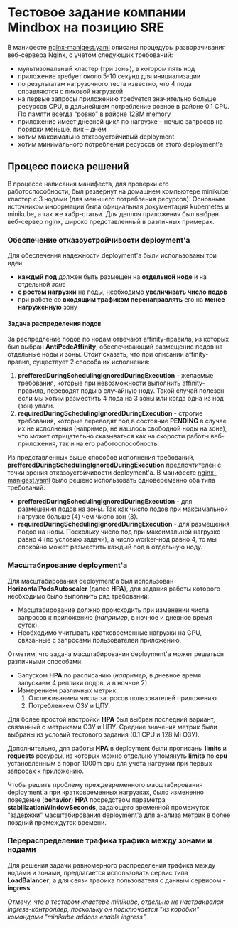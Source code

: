 # Тестовое задание компании Mindbox на позицию SRE
В манифесте [nginx-manigest.yaml](https://github.com/Alisano/k8s-projects/blob/main/test_task/nginx-manifest.yaml) описаны процедуры разворачивания веб-сервера Nginx, с учетом следующих требований:
 - мультизональный кластер (три зоны), в котором пять нод
 - приложение требует около 5-10 секунд для инициализации
 - по результатам нагрузочного теста известно, что 4 пода справляются с пиковой нагрузкой
 - на первые запросы приложению требуется значительно больше ресурсов CPU, в дальнейшем потребление ровное в районе 0.1 CPU. По памяти всегда “ровно” в районе 128M memory
 - приложение имеет дневной цикл по нагрузке – ночью запросов на порядки меньше, пик – днём
 - хотим максимально отказоустойчивый deployment
 - хотим минимального потребления ресурсов от этого deployment’а
 
## Процесс поиска решений
В процессе написания манифеста, для проверки его работоспособности, был развернут на домашнем компьютере minikube кластер с 3 нодами (для меньшего потребления ресурсов). Основным источником информации была официальная документация kubernetes и minikube, а так же хабр-статьи. Для деплоя приложения был выбран веб-сервер nginx, широко представленный в различных примерах.

### Обеспечение отказоустройчивости deployment'a
Для обеспечения надежности deployment'а были использованы три идеи: 
- **каждый под** должен быть размещен на **отдельной ноде** и на отдельной *зоне*
- **с ростом нагрузки** на поды, необходимо **увеличивать число подов**
- при работе со **входящим трафиком перенаправлять** его на **менее нагруженную** зону

#### Задача распределения подов
За распредление подов по нодам отвечают affinity-правила, из которых был выбран **AntiPodeAffinity**, обеспечивающий размещение подов на отдельные ноды и зоны. Стоит сказать, что при описании affinity-правил, существует 2 способа их исполнения: 
1. **prefferedDuringSchedulingIgnoredDuringExecution** - желаемые требования, которые при невозможности выполнить affinity-правила, переводят поды в случайную ноду. Такой случай полезен если мы хотим разместить 4 пода на 3 зоны или когда одна из нод (зон) упали.
2. **requiredDuringSchedulingIgnoredDuringExecution** - строгие требования, которые переводят под в состояние **PENDING** в случае их не исполнения (например, не нашлось свободной ноды на зоне), что может отрицательно сказываться как на скорости работы веб-приложения, так и на его работоспособность.

Из представленных выше способов исполнения требований, **prefferedDuringSchedulingIgnoredDuringExecution** предпочтителен с точки зрения отказоустойчивости deployment'a.
В манифесте [nginx-manigest.yaml](https://github.com/Alisano/k8s-projects/blob/main/test_task/nginx-manifest.yaml) было решено использовать одновеременно оба типа требований: 
- **prefferedDuringSchedulingIgnoredDuringExecution** - для размешения подов на зоны. Так как число подов при максимальной нагрузке больше (4) чем число зон (3).
- **requiredDuringSchedulingIgnoredDuringExecution** - для размещения подов на ноды. Поскольку число под при максимальной нагрузке равно 4 (по условию задачи), а число worker-нод равно 4, то мы спокойно может разместить каждый под в отдельную ноду.
### Масштабирование deployment'a
Для масштабирования deployment'a был использован **HorizontalPodsAutoscaler** (далее **HPA**), для задания работы которого необходимо было выполнить ряд требований:
- Масштабирование должно происходить при изменении числа запросов к приложению (*например*, в ночное и дневное время суток).
- Необходимо учитывать кратковременные нагрузки на CPU, связанные с запросами пользователей приложению.

Отметим, что задача масштабирования deployment'а может решаться различными способами:
- Запуском **HPA** по расписанию (*например*, в дневное время запускаем 4 реплики подов, а в ночное 2).
- Измерением различных метрик:
    1. Отслеживанием числа запросов пользователей приложению.
    2. Потреблением ОЗУ и ЦПУ. 

Для более простой настройки **HPA** был выбран последний вариант, связанный с метриками ОЗУ и ЦПУ. Средние значения метрик были выбраны из условий тестового задания (0.1 CPU и 128 Mi ОЗУ). 

Дополнительно, для работы **HPA** в deployment были прописаны **limits** и **requests** ресурсы, из которых можно отдельно упомянуть **limits** по **cpu** установленным в порог 1000m cpu для учета нагрузки при первых запросах к приложению.

Чтобы решить проблему преждевременного масштабирования deployment'a при кратковременных нагрузках, было измененно поведение (**behavior**) **HPA** посредством параметра **stabilizationWindowSeconds**, задающего временной промежуток "задержки" масштабирования deployment'a для анализа метрик в более поздний промеждуток времени. 

### Перераспределение трафика трафика между зонами и нодами
Для решения задачи равномерного распределения трафика между нодами и зонами, предлагается использовать сервис типа **LoadBalancer**, а для связи трафика пользователя с данным сервисом - **ingress**. 

*Отмечу, что в тестовом кластере minikube, отдельно не настраивался ingress-контроллер, поскольку он подключается "из коробки" командами "minikube addons enable ingress".*